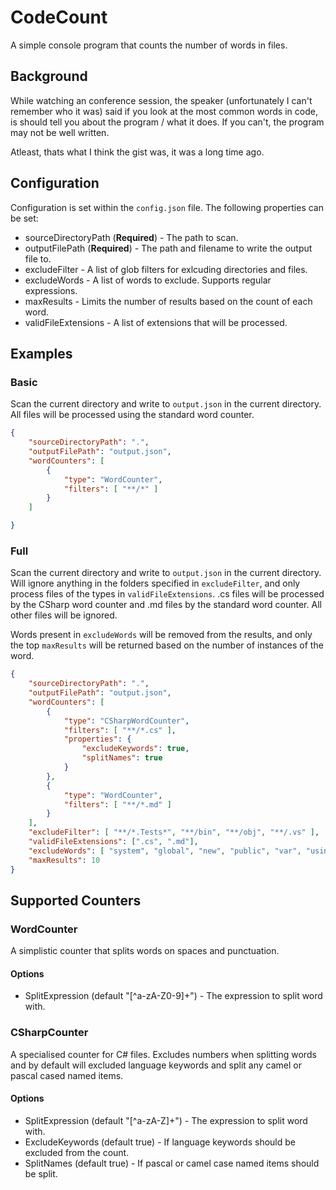 # CodeCount

A simple console program that counts the number of words in files.

## Background

While watching an conference session, the speaker (unfortunately I can't remember who it was) said if you look at the most common words in code, is should tell you about the program / what it does.  If you can't, the program may not be well written.

Atleast, thats what I think the gist was, it was a long time ago.

## Configuration

Configuration is set within the `config.json` file.  The following properties can be set:

- sourceDirectoryPath (**Required**) - The path to scan.
- outputFilePath (**Required**) - The path and filename to write the output file to.
- excludeFilter - A list of glob filters for exlcuding directories and files.
- excludeWords - A list of words to exclude.  Supports regular expressions.
- maxResults - Limits the number of results based on the count of each word.
- validFileExtensions - A list of extensions that will be processed.

## Examples

### Basic

Scan the current directory and write to `output.json` in the current directory.  All files will be processed using the standard word counter.

```json
{
    "sourceDirectoryPath": ".",
    "outputFilePath": "output.json",
    "wordCounters": [
        {
            "type": "WordCounter",
            "filters": [ "**/*" ]
        }
    ]

}
```

### Full

Scan the current directory and write to `output.json` in the current directory.  Will ignore anything in the folders specified in `excludeFilter`, and only process files of the types in `validFileExtensions`.  .cs files will be processed by the CSharp word counter and .md files by the standard word counter.  All other files will be ignored.

Words present in `excludeWords` will be removed from the results, and only the top `maxResults` will be returned based on the number of instances of the word.

```json
{
    "sourceDirectoryPath": ".",
    "outputFilePath": "output.json",
    "wordCounters": [
        {
            "type": "CSharpWordCounter",
            "filters": [ "**/*.cs" ],
            "properties": {
                "excludeKeywords": true,
                "splitNames": true
            }
        },
        {
            "type": "WordCounter",
            "filters": [ "**/*.md" ]
        }
    ],
    "excludeFilter": [ "**/*.Tests*", "**/bin", "**/obj", "**/.vs" ],
    "validFileExtensions": [".cs", ".md"],
    "excludeWords": [ "system", "global", "new", "public", "var", "using" ],
    "maxResults": 10
}
```

## Supported Counters

### WordCounter

A simplistic counter that splits words on spaces and punctuation.

#### Options

- SplitExpression (default "[^a-zA-Z0-9]+") - The expression to split word with.

### CSharpCounter

A specialised counter for C# files.  Excludes numbers when splitting words and by default will excluded language keywords and split any camel or pascal cased named items.

#### Options

- SplitExpression (default "[^a-zA-Z]+") - The expression to split word with.
- ExcludeKeywords (default true) - If language keywords should be excluded from the count.
- SplitNames (default true) - If pascal or camel case named items should be split.
